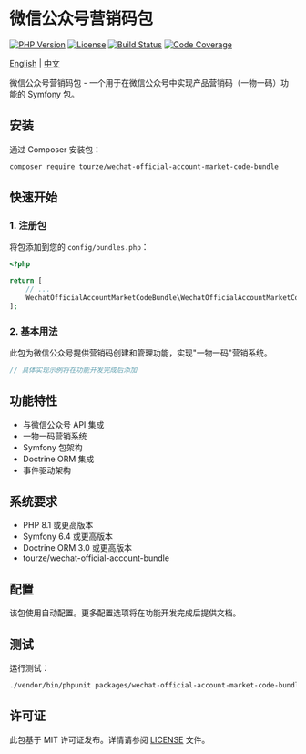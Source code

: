 # 微信公众号营销码包

[![PHP Version](https://img.shields.io/badge/php-%3E%3D8.1-blue)](https://www.php.net/)
[![License](https://img.shields.io/badge/license-MIT-green)](LICENSE)
[![Build Status](https://img.shields.io/badge/build-passing-brightgreen)](https://github.com/tourze/php-monorepo)
[![Code Coverage](https://img.shields.io/badge/coverage-100%25-brightgreen)](https://github.com/tourze/php-monorepo)

[English](README.md) | [中文](README.zh-CN.md)

微信公众号营销码包 - 一个用于在微信公众号中实现产品营销码（一物一码）功能的 Symfony 包。

## 安装

通过 Composer 安装包：

```bash
composer require tourze/wechat-official-account-market-code-bundle
```

## 快速开始

### 1. 注册包

将包添加到您的 `config/bundles.php`：

```php
<?php

return [
    // ...
    WechatOfficialAccountMarketCodeBundle\WechatOfficialAccountMarketCodeBundle::class => ['all' => true],
];
```

### 2. 基本用法

此包为微信公众号提供营销码创建和管理功能，实现"一物一码"营销系统。

```php
// 具体实现示例将在功能开发完成后添加
```

## 功能特性

- 与微信公众号 API 集成
- 一物一码营销系统
- Symfony 包架构
- Doctrine ORM 集成
- 事件驱动架构

## 系统要求

- PHP 8.1 或更高版本
- Symfony 6.4 或更高版本
- Doctrine ORM 3.0 或更高版本
- tourze/wechat-official-account-bundle

## 配置

该包使用自动配置。更多配置选项将在功能开发完成后提供文档。

## 测试

运行测试：

```bash
./vendor/bin/phpunit packages/wechat-official-account-market-code-bundle/tests
```

## 许可证

此包基于 MIT 许可证发布。详情请参阅 [LICENSE](LICENSE) 文件。
